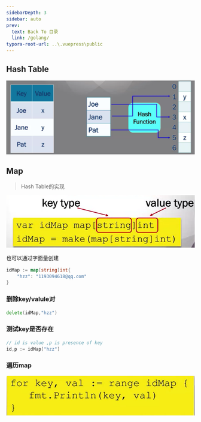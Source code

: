 ```yaml
---
sidebarDepth: 3
sidebar: auto
prev:
  text: Back To 目录
  link: /golang/
typora-root-url: ..\.vuepress\public
---
```




## Hash Table

![image-20230326162633150](/images/golang/image-20230326162633150.png)



## Map

> Hash Table的实现

![image-20230326163004127](/images/golang/image-20230326163004127.png)

也可以通过字面量创建

```go
idMap := map[string]int{
	"hzz": "1193094618@qq.com"
}
```

### 删除key/valule对

```go
delete(idMap,"hzz")
```

### 测试key是否存在

```go
// id is value ,p is presence of key
id,p := idMap["hzz"]
```

### 遍历map

![image-20230326163504667](/images/golang/image-20230326163504667.png)








